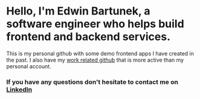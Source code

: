 # Hello, I'm Edwin Bartunek, a software engineer who helps build frontend and backend services. 

This is my personal github with some demo frontend apps I have created in the past. 
I also have my [work related github](https://www.linkedin.com/in/ebartunek) that is more active than my personal account. 


### If you have any questions don't hesitate to contact me on [LinkedIn](https://www.github.com/ebartunek)
 

 

